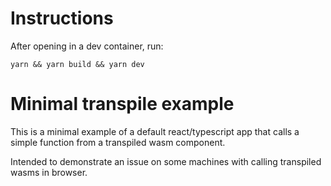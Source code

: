 # Instructions

After opening in a dev container, run:

`yarn && yarn build && yarn dev`

# Minimal transpile example

This is a minimal example of a default react/typescript app that calls a simple function from a transpiled wasm component.

Intended to demonstrate an issue on some machines with calling transpiled wasms in browser.


